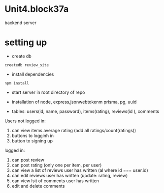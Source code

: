 # Unit4.block37a

backend server

# setting up

- create db 

```
createdb review_site
```

- install dependencies

```
npm install
```

- start server in root directory of repo
- installation of node, express,jsonwebtokenm prisma, pg, uuid

- tables: users(id, name, password), items(rating), reviews(id ), comments

Users not logged in:

1. can view items average rating (add all ratings/count(ratings))
2. buttons to logginh in
3. button to signing up

logged in:

1. can post review
2. can post rating (only one per item, per user)
3. can view a list of reviews user has written (al where id === user.id)
4. can edit reviews user has written (update: rating, review)
5. can view lsit of comments user has written
6. edit and delete comments
